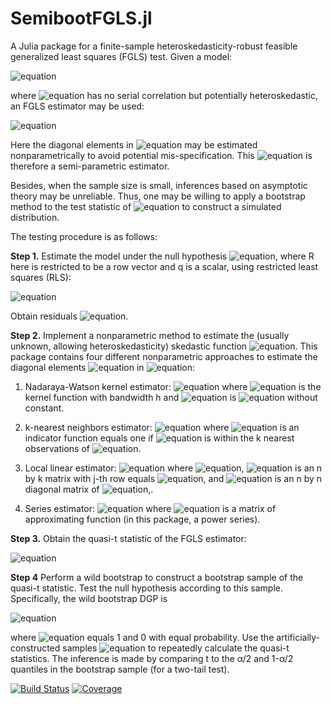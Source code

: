 # SemibootFGLS.jl

A Julia package for a finite-sample heteroskedasticity-robust feasible generalized least squares (FGLS) test. Given a model:

![equation](https://latex.codecogs.com/svg.image?{\color{White}&space;y=X\beta&plus;\varepsilon})

where ![equation](https://latex.codecogs.com/svg.image?{\color{White}&space;\varepsilon}) has no serial correlation but potentially heteroskedastic, an FGLS estimator may be used:

![equation](https://latex.codecogs.com/svg.image?{\color{White}&space;\hat{\beta}^{FGLS}=(X'\hat{\Sigma}^{-1}X)^{-1}X'\hat{\Sigma}^{-1}y})

Here the diagonal elements in ![equation](https://latex.codecogs.com/svg.image?{\color{White}&space;\hat{\Sigma}}) may be estimated nonparametrically to avoid potential mis-specification. This ![equation](https://latex.codecogs.com/svg.image?{\color{White}&space;\hat{\beta}^{FGLS}}) is therefore a semi-parametric estimator.

Besides, when the sample size is small, inferences based on asymptotic theory may be unreliable. Thus, one may be willing to apply a bootstrap method to the test statistic of ![equation](https://latex.codecogs.com/svg.image?{\color{White}&space;\hat{\beta}^{FGLS}}) to construct a simulated distribution.

The testing procedure is as follows:

**Step 1.** Estimate the model under the null hypothesis ![equation](https://latex.codecogs.com/svg.image?{\color{White}&space;H_0:R\beta=q}), where R here is restricted to be a row vector and q is a scalar, using restricted least squares (RLS):

![equation](https://latex.codecogs.com/svg.image?{\color{White}&space;\tilde{\beta}^{RLS}=\hat{\beta}^{OLS}&plus;(X'X)^{-1}R'(R(X'X)^{-1}R')^{-1}(q-R\hat{\beta}^{OLS})})

Obtain residuals ![equation](https://latex.codecogs.com/svg.image?{\color{White}&space;\tilde{e}^{RLS}}).

**Step 2.** Implement a nonparametric method to estimate the (usually unknown, allowing heteroskedasticity) skedastic function ![equation](https://latex.codecogs.com/svg.image?{\color{White}&space;\Sigma}). This package contains four different nonparametric approaches to estimate the diagonal elements ![equation](https://latex.codecogs.com/svg.image?{\color{White}&space;\sigma^2_i}) in ![equation](https://latex.codecogs.com/svg.image?{\color{White}&space;\Sigma}):

1. Nadaraya-Watson kernel estimator:
![equation](https://latex.codecogs.com/svg.image?{\color{White}&space;\hat{\sigma}^2_i=\frac{\sum_{j=1}^{n}\tilde{e}^{2,RLS}_{j}\mathcal{K}_{h}(x_{-1,i}-x_{-1,j})}{\sum_{j=1}^{n}\mathcal{K}_{h}(x_{-1,i}-x_{-1,j})}})
where ![equation](https://latex.codecogs.com/svg.image?{\color{White}&space;\mathcal{K}_h}) is the kernel function with bandwidth h and ![equation](https://latex.codecogs.com/svg.image?{\color{White}&space;x_{-1,i}}) is ![equation](https://latex.codecogs.com/svg.image?{\color{White}&space;x_{i}}) without constant.

2. k-nearest neighbors estimator:
![equation](https://latex.codecogs.com/svg.image?{\color{White}&space;\hat{\sigma}^2_i=\frac{1}{k}\sum_{j=1}^{n}\mathbf{I}_{k,i}(x_{-1,j})\tilde{e}^{2,RLS}_{j}})
where ![equation](https://latex.codecogs.com/svg.image?{\color{White}&space;\mathbf{I}_{k,i}(x_{-1,j})}) is an indicator function equals one if ![equation](https://latex.codecogs.com/svg.image?{\color{White}&space;x_{-1,j}}) is within the k nearest observations of ![equation](https://latex.codecogs.com/svg.image?{\color{White}&space;x_{-1,i}}).

3. Local linear estimator:
![equation](https://latex.codecogs.com/svg.image?{\color{White}&space;\hat{\sigma}^2_i=\iota'_1(Z'_iW_iZ_i)^{-1}Z'_iW_i\tilde{e}^{2,RLS}})
where ![equation](https://latex.codecogs.com/svg.image?{\color{White}&space;\iota'_1=(1,0,...,0)}), ![equation](https://latex.codecogs.com/svg.image?{\color{White}&space;Z_{i}}) is an n by k matrix with j-th row equals ![equation](https://latex.codecogs.com/svg.image?{\color{White}&space;(1,x_{-1,j}-x_{-1,i})}), and ![equation](https://latex.codecogs.com/svg.image?{\color{White}&space;W_{i}}) is an n by n diagonal matrix of ![equation](https://latex.codecogs.com/svg.image?{\color{White}&space;\mathcal{K}_{h}(x_{-1,i}-x_{-1,j})}),.

4. Series estimator:
![equation](https://latex.codecogs.com/svg.image?{\color{White}&space;\big[\mathbf{\hat{\sigma}}_{1}^{2},...,\mathbf{\hat{\sigma}}_{n}^{2}\big]^{\top}=Q(Q'Q)&space;&space;^{-1}Q'\tilde{e}^{2,RLS}})
where ![equation](https://latex.codecogs.com/svg.image?{\color{White}&space;Q}) is a matrix of approximating function (in this package, a power series).

**Step 3.** Obtain the quasi-t statistic of the FGLS estimator:

![equation](https://latex.codecogs.com/svg.image?{\color{White}&space;t=\frac{R\hat{\beta}^{FGLS}-R\beta_{o}}{\sqrt{R\widehat{\text{var}}(\hat{\beta}^{FGLS})R'}}})

**Step 4** Perform a wild bootstrap to construct a bootstrap sample of the quasi-t statistic. Test the null hypothesis according to this sample. Specifically, the wild bootstrap DGP is

![equation](https://latex.codecogs.com/svg.image?{\color{White}&space;y^{*}_{i}=x'_i\tilde{\beta}^{RLS}&plus;\tilde{e}^{RLS}_i\cdot&space;u^{*}_i})

where ![equation](https://latex.codecogs.com/svg.image?{\color{White}&space;u_{i}^*}) equals 1 and 0 with equal probability. Use the artificially-constructed samples ![equation](https://latex.codecogs.com/svg.image?{\color{White}&space;(y^{*},X)}) to repeatedly calculate the quasi-t statistics. The inference is made by comparing t to the α/2 and 1-α/2 quantiles in the bootstrap sample (for a two-tail test).



[![Build Status](https://github.com/jeff72216/SemibootFGLS.jl/actions/workflows/CI.yml/badge.svg?branch=main)](https://github.com/jeff72216/SemibootFGLS.jl/actions/workflows/CI.yml?query=branch%3Amain)
[![Coverage](https://codecov.io/gh/jeff72216/SemibootFGLS.jl/branch/main/graph/badge.svg)](https://codecov.io/gh/jeff72216/SemibootFGLS.jl)
